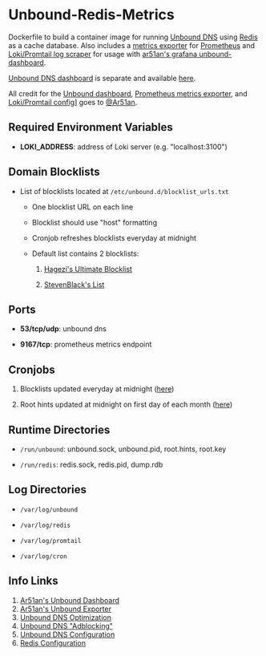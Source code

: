# Unbound-Redis-Metrics

Dockerfile to build a container image for running [Unbound DNS](https://www.nlnetlabs.nl/projects/unbound/about/) using [Redis](https://redis.io/) as a cache database. Also includes a [metrics exporter](https://github.com/ar51an/unbound-exporter) for [Prometheus](https://prometheus.io/) and [Loki/Promtail log scraper](https://github.com/ar51an/unbound-dashboard) for usage with [ar51an's grafana unbound-dashboard](https://github.com/ar51an/unbound-dashboard).

[Unbound DNS dashboard](https://github.com/ar51an/unbound-dashboard) is separate and available [here](https://github.com/ar51an/unbound-dashboard).

All credit for the [Unbound dashboard](https://github.com/ar51an/unbound-dashboard), [Prometheus metrics exporter](https://github.com/ar51an/unbound-exporter), and [Loki/Promtail config](https://github.com/ar51an/unbound-dashboard)] goes to [@Ar51an](https://github.com/ar51an).

## Required Environment Variables

- **LOKI_ADDRESS**: address of Loki server (e.g. "localhost:3100")

## Domain Blocklists

- List of blocklists located at `/etc/unbound.d/blocklist_urls.txt`

    - One blocklist URL on each line

    - Blocklist should use "host" formatting

    - Cronjob refreshes blocklists everyday at midnight

    - Default list contains 2 blocklists:

        1. [Hagezi's Ultimate Blocklist](https://cdn.jsdelivr.net/gh/hagezi/dns-blocklists@latest/hosts/ultimate.txt)

        2. [StevenBlack's List](https://raw.githubusercontent.com/StevenBlack/hosts/master/hosts)

## Ports

- **53/tcp/udp**: unbound dns

- **9167/tcp**: prometheus metrics endpoint

## Cronjobs

1. Blocklists updated everyday at midnight ([here](/scripts/update_blocklist.sh))

2. Root hints updated at midnight on first day of each month ([here](/scripts/update_roothints.sh))

## Runtime Directories

- `/run/unbound`: unbound.sock, unbound.pid, root.hints, root.key

- `/run/redis`: redis.sock, redis.pid, dump.rdb

## Log Directories

- `/var/log/unbound`

- `/var/log/redis`

- `/var/log/promtail`

- `/var/log/cron`


## Info Links

1. [Ar51an's Unbound Dashboard](https://github.com/ar51an/unbound-dashboard)
2. [Ar51an's Unbound Exporter](https://github.com/ar51an/unbound-exporter)
3. [Unbound DNS Optimization](https://web.archive.org/web/20180508133447/https://unbound.net/documentation/howto_optimise.html)
4. [Unbound DNS "Adblocking"](https://github.com/Antonius-git/unbound-adblocking)
5. [Unbound DNS Configuration](https://unbound.docs.nlnetlabs.nl/en/latest/manpages/unbound.conf.html)
6. [Redis Configuration](https://redis.io/docs/latest/operate/oss_and_stack/management/config/)
